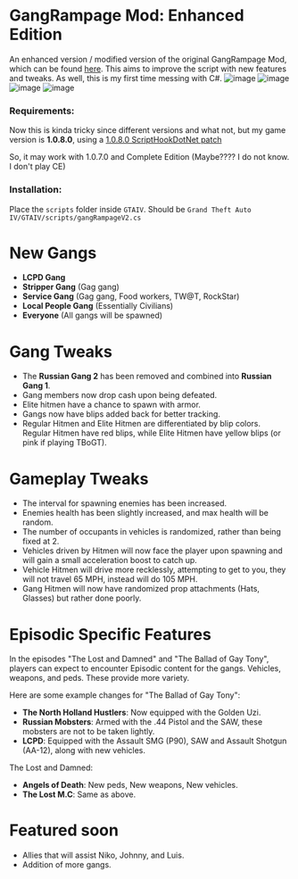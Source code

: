 # GangRampage Mod: Enhanced Edition

An enhanced version / modified version of the original GangRampage Mod, which can be found [here](https://www.gtainside.com/en/gta4/mods/189518-gangrampage-mod/). This aims to improve the script with new features and tweaks. As well, this is my first time messing with C#.
![image](https://github.com/CombineSlayer24/GTAIV-GangRampage-Modified/assets/82725572/0766c5f1-7874-4185-bac4-f5e528629dbc)
![image](https://github.com/CombineSlayer24/GTAIV-GangRampage-Modified/assets/82725572/5899f389-fcda-4a06-8095-72a5173b4a09)
![image](https://github.com/CombineSlayer24/GTAIV-GangRampage-Modified/assets/82725572/0dfd96f8-57fb-42ab-9650-a34a91975d7a)
![image](https://github.com/CombineSlayer24/GTAIV-GangRampage-Modified/assets/82725572/8c8b715e-2fef-4949-adb6-db6944286fef)

### Requirements:
Now this is kinda tricky since different versions and what not, but my game version is **1.0.8.0**, using a [1.0.8.0 ScriptHookDotNet patch](https://gtaforums.com/topic/946154-release-gtaiv-net-scripthook-v1718-support-for-gta-iv-1080-and-eflc-1130-by-arinc9-zolika1351/)

So, it may work with 1.0.7.0 and Complete Edition (Maybe???? I do not know. I don't play CE)

### Installation:
Place the  `scripts` folder inside `GTAIV`. Should be `Grand Theft Auto IV/GTAIV/scripts/gangRampageV2.cs`

# New Gangs
- **LCPD Gang**
- **Stripper Gang** (Gag gang)
- **Service Gang** (Gag gang, Food workers, TW@T, RockStar)
- **Local People Gang** (Essentially Civilians)
- **Everyone** (All gangs will be spawned)

# Gang Tweaks
- The **Russian Gang 2** has been removed and combined into **Russian Gang 1**.
- Gang members now drop cash upon being defeated.
- Elite hitmen have a chance to spawn with armor.
- Gangs now have blips added back for better tracking.
- Regular Hitmen and Elite Hitmen are differentiated by blip colors. Regular Hitmen have red blips, while Elite Hitmen have yellow blips (or pink if playing TBoGT).

# Gameplay Tweaks
- The interval for spawning enemies has been increased.
- Enemies health has been slightly increased, and max health will be random.
- The number of occupants in vehicles is randomized, rather than being fixed at 2.
- Vehicles driven by Hitmen will now face the player upon spawning and will gain a small acceleration boost to catch up.
- Vehicle Hitmen will drive more recklessly, attempting to get to you, they will not travel 65 MPH, instead will do 105 MPH.
- Gang Hitmen will now have randomized prop attachments (Hats, Glasses) but rather done poorly.

# Episodic Specific Features
In the episodes "The Lost and Damned" and "The Ballad of Gay Tony", players can expect to encounter Episodic content for the gangs. Vehicles, weapons, and peds. These provide more variety.

Here are some example changes for "The Ballad of Gay Tony":
- **The North Holland Hustlers**: Now equipped with the Golden Uzi.
- **Russian Mobsters**: Armed with the .44 Pistol and the SAW, these mobsters are not to be taken lightly.
- **LCPD**: Equipped with the Assault SMG (P90), SAW and Assault Shotgun (AA-12), along with new vehicles.
  
The Lost and Damned:
- **Angels of Death**: New peds, New weapons, New vehicles.
- **The Lost M.C**: Same as above.

# Featured soon
- Allies that will assist Niko, Johnny, and Luis.
- Addition of more gangs.
